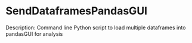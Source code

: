 # SendDataframesPandasGUI

Description: Command line Python script to load multiple dataframes into pandasGUI for analysis